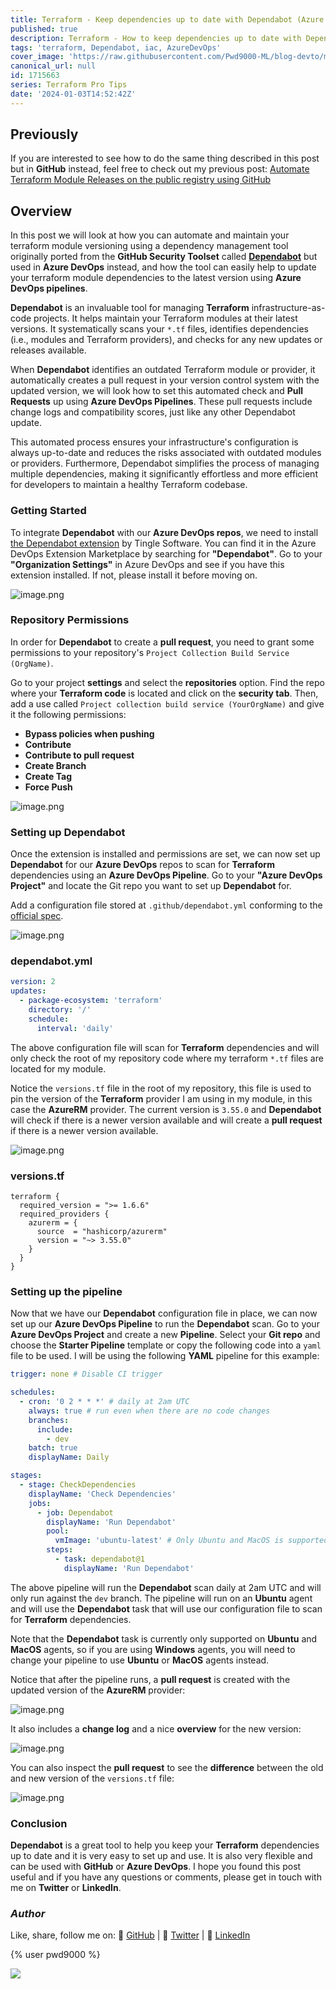 ```yaml
---
title: Terraform - Keep dependencies up to date with Dependabot (Azure DevOps version)
published: true
description: Terraform - How to keep dependencies up to date with Dependabot and Azure DevOps
tags: 'terraform, Dependabot, iac, AzureDevOps'
cover_image: 'https://raw.githubusercontent.com/Pwd9000-ML/blog-devto/main/posts/2024/DevOps-Terraform-Dependabot-Ado/assets/main-tf-tips.png'
canonical_url: null
id: 1715663
series: Terraform Pro Tips
date: '2024-01-03T14:52:42Z'
---
```


## Previously

If you are interested to see how to do the same thing described in this post but in **GitHub** instead, feel free to check out my previous post: [Automate Terraform Module Releases on the public registry using GitHub](https://dev.to/pwd9000/automate-terraform-module-releases-on-the-public-registry-using-github-4775)

## Overview

In this post we will look at how you can automate and maintain your terraform module versioning using a dependency management tool originally ported from the **GitHub Security Toolset** called **[Dependabot](https://marketplace.visualstudio.com/items?itemName=tingle-software.dependabot)** but used in **Azure DevOps** instead, and how the tool can easily help to update your terraform module dependencies to the latest version using **Azure DevOps pipelines**.

**Dependabot** is an invaluable tool for managing **Terraform** infrastructure-as-code projects. It helps maintain your Terraform modules at their latest versions. It systematically scans your `*.tf` files, identifies dependencies (i.e., modules and Terraform providers), and checks for any new updates or releases available.

When **Dependabot** identifies an outdated Terraform module or provider, it automatically creates a pull request in your version control system with the updated version, we will look how to set this automated check and **Pull Requests** up using **Azure DevOps Pipelines**. These pull requests include change logs and compatibility scores, just like any other Dependabot update.

This automated process ensures your infrastructure's configuration is always up-to-date and reduces the risks associated with outdated modules or providers. Furthermore, Dependabot simplifies the process of managing multiple dependencies, making it significantly effortless and more efficient for developers to maintain a healthy Terraform codebase.

### Getting Started

To integrate **Dependabot** with our **Azure DevOps repos**, we need to install [the Dependabot extension](https://marketplace.visualstudio.com/items?itemName=tingle-software.dependabot) by Tingle Software. You can find it in the Azure DevOps Extension Marketplace by searching for **"Dependabot"**. Go to your **"Organization Settings"** in Azure DevOps and see if you have this extension installed. If not, please install it before moving on.

![image.png](https://raw.githubusercontent.com/Pwd9000-ML/blog-devto/main/posts/2024/DevOps-Terraform-Dependabot-Ado/assets/market.png)

### Repository Permissions

In order for **Dependabot** to create a **pull request**, you need to grant some permissions to your repository's `Project Collection Build Service (OrgName)`.

Go to your project **settings** and select the **repositories** option. Find the repo where your **Terraform code** is located and click on the **security tab**. Then, add a use called `Project collection build service (YourOrgName)` and give it the following permissions:

- **Bypass policies when pushing**
- **Contribute**
- **Contribute to pull request**
- **Create Branch**
- **Create Tag**
- **Force Push**

![image.png](https://raw.githubusercontent.com/Pwd9000-ML/blog-devto/main/posts/2024/DevOps-Terraform-Dependabot-Ado/assets/permission.png)

### Setting up Dependabot

Once the extension is installed and permissions are set, we can now set up **Dependabot** for our **Azure DevOps** repos to scan for **Terraform** dependencies using an **Azure DevOps Pipeline**. Go to your **"Azure DevOps Project"** and locate the Git repo you want to set up **Dependabot** for.

Add a configuration file stored at `.github/dependabot.yml` conforming to the [official spec](https://docs.github.com/en/code-security/dependabot/dependabot-version-updates/configuration-options-for-the-dependabot.yml-file).

![image.png](https://raw.githubusercontent.com/Pwd9000-ML/blog-devto/main/posts/2024/DevOps-Terraform-Dependabot-Ado/assets/dep.png)

### dependabot.yml

```yaml
version: 2
updates:
  - package-ecosystem: 'terraform'
    directory: '/'
    schedule:
      interval: 'daily'
```

The above configuration file will scan for **Terraform** dependencies and will only check the root of my repository code where my terraform `*.tf` files are located for my module.

Notice the `versions.tf` file in the root of my repository, this file is used to pin the version of the **Terraform** provider I am using in my module, in this case the **AzureRM** provider. The current version is `3.55.0` and **Dependabot** will check if there is a newer version available and will create a **pull request** if there is a newer version available.

![image.png](https://raw.githubusercontent.com/Pwd9000-ML/blog-devto/main/posts/2024/DevOps-Terraform-Dependabot-Ado/assets/version.png)

### versions.tf

```hcl
terraform {
  required_version = ">= 1.6.6"
  required_providers {
    azurerm = {
      source  = "hashicorp/azurerm"
      version = "~> 3.55.0"
    }
  }
}
```

### Setting up the pipeline

Now that we have our **Dependabot** configuration file in place, we can now set up our **Azure DevOps Pipeline** to run the **Dependabot** scan. Go to your **Azure DevOps Project** and create a new **Pipeline**. Select your **Git repo** and choose the **Starter Pipeline** template or copy the following code into a `yaml` file to be used. I will be using the following **YAML** pipeline for this example:

```yaml
trigger: none # Disable CI trigger

schedules:
  - cron: '0 2 * * *' # daily at 2am UTC
    always: true # run even when there are no code changes
    branches:
      include:
        - dev
    batch: true
    displayName: Daily

stages:
  - stage: CheckDependencies
    displayName: 'Check Dependencies'
    jobs:
      - job: Dependabot
        displayName: 'Run Dependabot'
        pool:
          vmImage: 'ubuntu-latest' # Only Ubuntu and MacOS is supported at this time
        steps:
          - task: dependabot@1
            displayName: 'Run Dependabot'
```

The above pipeline will run the **Dependabot** scan daily at 2am UTC and will only run against the `dev` branch. The pipeline will run on an **Ubuntu** agent and will use the **Dependabot** task that will use our configuration file to scan for **Terraform** dependencies.

Note that the **Dependabot** task is currently only supported on **Ubuntu** and **MacOS** agents, so if you are using **Windows** agents, you will need to change your pipeline to use **Ubuntu** or **MacOS** agents instead.

Notice that after the pipeline runs, a **pull request** is created with the updated version of the **AzureRM** provider:

![image.png](https://raw.githubusercontent.com/Pwd9000-ML/blog-devto/main/posts/2024/DevOps-Terraform-Dependabot-Ado/assets/pr.png)

It also includes a **change log** and a nice **overview** for the new version:

![image.png](https://raw.githubusercontent.com/Pwd9000-ML/blog-devto/main/posts/2024/DevOps-Terraform-Dependabot-Ado/assets/overview.png)

You can also inspect the **pull request** to see the **difference** between the old and new version of the `versions.tf` file:

![image.png](https://raw.githubusercontent.com/Pwd9000-ML/blog-devto/main/posts/2024/DevOps-Terraform-Dependabot-Ado/assets/diff2.png)

### Conclusion

**Dependabot** is a great tool to help you keep your **Terraform** dependencies up to date and it is very easy to set up and use. It is also very flexible and can be used with **GitHub** or **Azure DevOps**. I hope you found this post useful and if you have any questions or comments, please get in touch with me on **Twitter** or **LinkedIn**.

### _Author_

Like, share, follow me on: :octopus: [GitHub](https://github.com/Pwd9000-ML) | :penguin: [Twitter](https://twitter.com/pwd9000) | :space_invader: [LinkedIn](https://www.linkedin.com/in/marcel-l-61b0a96b/)

{% user pwd9000 %}

<a href="https://www.buymeacoffee.com/pwd9000"><img src="https://img.buymeacoffee.com/button-api/?text=Buy me a coffee&emoji=&slug=pwd9000&button_colour=FFDD00&font_colour=000000&font_family=Cookie&outline_colour=000000&coffee_colour=ffffff"></a>
